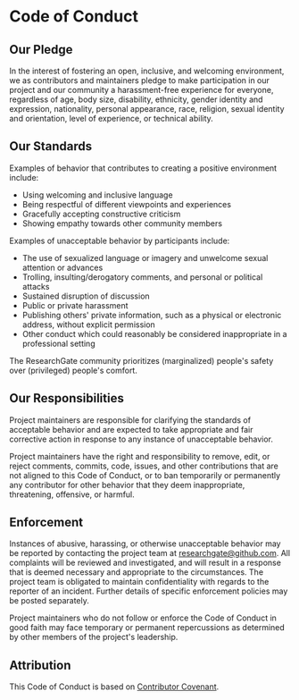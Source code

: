 # Code of Conduct

## Our Pledge

In the interest of fostering an open, inclusive, and welcoming environment, we
as contributors and maintainers pledge to make participation in our project and
our community a harassment-free experience for everyone, regardless of age, body
size, disability, ethnicity, gender identity and expression, nationality,
personal appearance, race, religion, sexual identity and orientation, level of
experience, or technical ability.

## Our Standards

Examples of behavior that contributes to creating a positive environment
include:

- Using welcoming and inclusive language
- Being respectful of different viewpoints and experiences
- Gracefully accepting constructive criticism
- Showing empathy towards other community members

Examples of unacceptable behavior by participants include:

- The use of sexualized language or imagery and unwelcome sexual attention or
  advances
- Trolling, insulting/derogatory comments, and personal or political attacks
- Sustained disruption of discussion
- Public or private harassment
- Publishing others' private information, such as a physical or electronic
  address, without explicit permission
- Other conduct which could reasonably be considered inappropriate in a
  professional setting

The ResearchGate community prioritizes (marginalized) people's safety over
(privileged) people's comfort.

## Our Responsibilities

Project maintainers are responsible for clarifying the standards of acceptable
behavior and are expected to take appropriate and fair corrective action in
response to any instance of unacceptable behavior.

Project maintainers have the right and responsibility to remove, edit, or reject
comments, commits, code, issues, and other contributions that are not aligned to
this Code of Conduct, or to ban temporarily or permanently any contributor for
other behavior that they deem inappropriate, threatening, offensive, or harmful.

## Enforcement

Instances of abusive, harassing, or otherwise unacceptable behavior may be
reported by contacting the project team at
[researchgate@github.com](mailto:researchgate@github.com). All complaints will
be reviewed and investigated, and will result in a response that is deemed
necessary and appropriate to the circumstances. The project team is obligated to
maintain confidentiality with regards to the reporter of an incident. Further
details of specific enforcement policies may be posted separately.

Project maintainers who do not follow or enforce the Code of Conduct in good
faith may face temporary or permanent repercussions as determined by other
members of the project's leadership.

## Attribution

This Code of Conduct is based on [Contributor Covenant][homepage].

[homepage]: http://contributor-covenant.org
